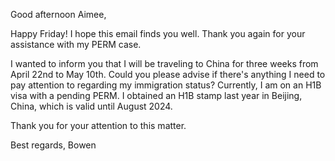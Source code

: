 Good afternoon Aimee,

Happy Friday! I hope this email finds you well. Thank you again for your assistance with my PERM case.

I wanted to inform you that I will be traveling to China for three weeks from April 22nd to May 10th. Could you please advise if there's anything I need to pay attention to regarding my immigration status? Currently, I am on an H1B visa with a pending PERM. I obtained an H1B stamp last year in Beijing, China, which is valid until August 2024.

Thank you for your attention to this matter.

Best regards,
Bowen


